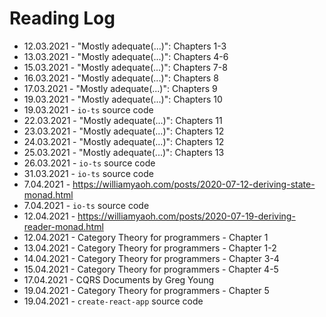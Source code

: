# Reading Log

- 12.03.2021 - "Mostly adequate(...)": Chapters 1-3
- 13.03.2021 - "Mostly adequate(...)": Chapters 4-6
- 15.03.2021 - "Mostly adequate(...)": Chapters 7-8
- 16.03.2021 - "Mostly adequate(...)": Chapters 8
- 17.03.2021 - "Mostly adequate(...)": Chapters 9
- 19.03.2021 - "Mostly adequate(...)": Chapters 10
- 19.03.2021 - `io-ts` source code
- 22.03.2021 - "Mostly adequate(...)": Chapters 11
- 23.03.2021 - "Mostly adequate(...)": Chapters 12
- 24.03.2021 - "Mostly adequate(...)": Chapters 12
- 25.03.2021 - "Mostly adequate(...)": Chapters 13
- 26.03.2021 - `io-ts` source code
- 31.03.2021 - `io-ts` source code
- 7.04.2021 - https://williamyaoh.com/posts/2020-07-12-deriving-state-monad.html
- 7.04.2021 - `io-ts` source code
- 12.04.2021 - https://williamyaoh.com/posts/2020-07-19-deriving-reader-monad.html
- 12.04.2021 - Category Theory for programmers - Chapter 1
- 13.04.2021 - Category Theory for programmers - Chapter 1-2
- 14.04.2021 - Category Theory for programmers - Chapter 3-4
- 15.04.2021 - Category Theory for programmers - Chapter 4-5
- 17.04.2021 - CQRS Documents by Greg Young
- 19.04.2021 - Category Theory for programmers - Chapter 5
- 19.04.2021 - `create-react-app` source code

